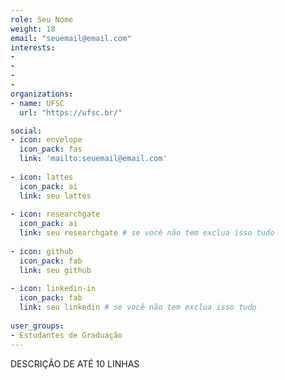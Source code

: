 ```yaml
---
role: Seu Nome 
weight: 18
email: "seuemail@email.com"
interests:
-
-
-
-
organizations:
- name: UFSC
  url: "https://ufsc.br/"

social:
- icon: envelope
  icon_pack: fas
  link: 'mailto:seuemail@email.com'
  
- icon: lattes
  icon_pack: ai
  link: seu lattes
  
- icon: researchgate
  icon_pack: ai
  link: seu researchgate # se você não tem exclua isso tudo
  
- icon: github
  icon_pack: fab
  link: seu github
  
- icon: linkedin-in
  icon_pack: fab
  link: seu linkedin # se você não tem exclua isso tudo
  
user_groups:
- Estudantes de Graduação
---
```


DESCRIÇÃO DE ATÉ 10 LINHAS
